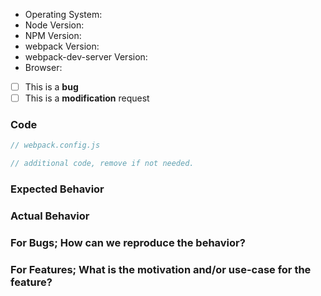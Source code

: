 <!--
  Please note that this template is not optional.
  Please fill out _ALL_ fields, or your issue may be closed as "invalid."
  Please do not delete this template.
  Please ask questions on StackOverflow or Gitter (https://gitter.im/webpack/webpack).
  General questions, how-to questions, and support requests will be closed.
-->

- Operating System:
- Node Version:
- NPM Version:
- webpack Version:
- webpack-dev-server Version:
- Browser:

<!--
  Please place an x, no spaces, in all [ ] that apply
  Please note that we are NOT accepting FEATURE requests at this time.
-->

- [ ] This is a **bug**
- [ ] This is a **modification** request

### Code

<!--
  If you have a large amount of code to share which demonstrates the problem
  you're experiencing, or your webpack config is very large, please provide a link
  to your repository rather than pasting code. We'd also encourage you to use a
  Github Gist link instead of pasting code. Otherwise, please paste relevant
  short snippets below.

  For bugs, please do consider providing a link to a stripped-down, bare-bones
  repo that can reproduce the problem you're experiencing. Many times, bugs
  aren't actual bugs, but rather specific issues with loaders, plugins, or
  an environment/OS. Problems with complicated or large applications will almost
  always require this to be triaged.
-->

```js
// webpack.config.js
```

```js
// additional code, remove if not needed.
```

### Expected Behavior

### Actual Behavior

### For Bugs; How can we reproduce the behavior?

<!-- See https://stackoverflow.com/help/minimal-reproducible-example for information on how to create good reproductions -->

### For Features; What is the motivation and/or use-case for the feature?
